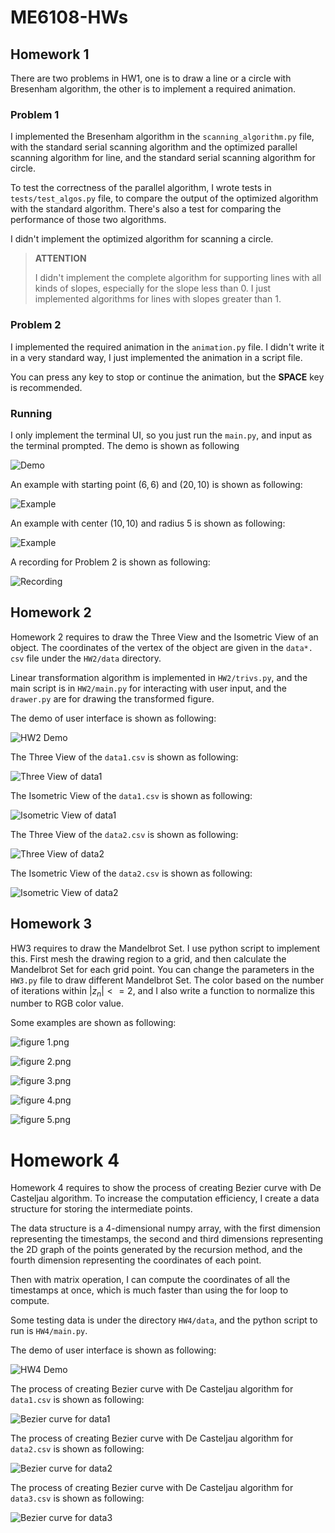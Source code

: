 # ME6108-HWs

## Homework 1

There are two problems in HW1, one is to draw a line or a circle with
Bresenham algorithm, the other is to implement a required animation.

### Problem 1

I implemented the Bresenham algorithm in the `scanning_algorithm.py` file, 
with the standard serial scanning algorithm and the optimized 
parallel scanning algorithm for line, and the standard serial scanning 
algorithm for circle.

To test the correctness of the parallel algorithm, I wrote tests in 
`tests/test_algos.py` file, to compare the output of the optimized 
algorithm with the standard algorithm. There's also a test for comparing 
the performance of those two algorithms.

I didn't implement the optimized algorithm for scanning a circle.

> **ATTENTION**
> 
> I didn't implement the complete algorithm for supporting lines with all 
> kinds of slopes, especially for the slope less than 0. I just implemented 
> algorithms for lines with slopes greater than 1.

### Problem 2

I implemented the required animation in the `animation.py` file. I didn't 
write it in a very standard way, I just implemented the animation in a 
script file.

You can press any key to stop or continue the animation, but the **SPACE** 
key is recommended.

### Running

I only implement the terminal UI, so you just run the `main.py`, and input as the terminal prompted.
The demo is shown as following

![Demo](HW1/demo/UI_demo.gif)

An example with starting point $(6, 6)$ and $(20, 10)$ is shown as following:

![Example](HW1/demo/demo_line.png)

An example with center $(10, 10)$ and radius $5$ is shown as following:

![Example](HW1/demo/demo_circle.png)

A recording for Problem 2 is shown as following:

![Recording](HW1/demo/demo_animation.gif)

## Homework 2

Homework 2 requires to draw the Three View and the Isometric View of an object.
The coordinates of the vertex of the object are given in the `data*.
csv` file under the `HW2/data` directory.

Linear transformation algorithm is implemented in `HW2/trivs.py`, and the main 
script is in `HW2/main.py` for interacting with 
user input, and the `drawer.py` are for drawing the transformed figure.

The demo of user interface is shown as following:

![HW2 Demo](HW2/demo/HW2_demo.gif)

The Three View of the `data1.csv` is shown as following:

![Three View of data1](HW2/demo/data1_three_view.png)

The Isometric View of the `data1.csv` is shown as following:

![Isometric View of data1](HW2/demo/data1_iso.png)

The Three View of the `data2.csv` is shown as following:

![Three View of data2](HW2/demo/data2_three_view.png)

The Isometric View of the `data2.csv` is shown as following:

![Isometric View of data2](HW2/demo/data2_iso.png)

## Homework 3

HW3 requires to draw the Mandelbrot Set. I use python script to implement this.
First mesh the drawing region to a grid, and then calculate the Mandelbrot Set for each grid point.
You can change the parameters in the `HW3.py` file to draw different Mandelbrot Set.
The color based on the number of iterations within $\lvert z_n \rvert <= 2$, 
and I 
also write a function to normalize this 
number to RGB color value.

Some examples are shown as following:

![figure 1.png](HW3/demo/figure%201.png)

![figure 2.png](HW3/demo/figure%202.png)

![figure 3.png](HW3/demo/figure%203.png)

![figure 4.png](HW3/demo/figure%204.png)

![figure 5.png](HW3/demo/figure%205.png)

# Homework 4

Homework 4 requires to show the process of creating Bezier curve with De Casteljau algorithm.
To increase the computation efficiency, I create a data structure for storing the intermediate points.

The data structure is a 4-dimensional numpy array, with the first dimension 
representing the timestamps, the second and third dimensions representing 
the 2D graph of the points generated by the recursion method, and the fourth 
dimension representing the coordinates of each point.

Then with matrix operation, I can compute the coordinates of all the 
timestamps at once, which is much faster than using the for loop to compute.

Some testing data is under the directory `HW4/data`, and the python script 
to run is `HW4/main.py`.

The demo of user interface is shown as following:

![HW4 Demo](HW4/demo/UI-demo.gif)

The process of creating Bezier curve with De Casteljau algorithm for `data1.csv` is shown as following:

![Bezier curve for data1](HW4/demo/demo1.gif)

The process of creating Bezier curve with De Casteljau algorithm for `data2.csv` is shown as following:

![Bezier curve for data2](HW4/demo/demo2.gif)

The process of creating Bezier curve with De Casteljau algorithm for `data3.csv` is shown as following:

![Bezier curve for data3](HW4/demo/demo3.gif)
